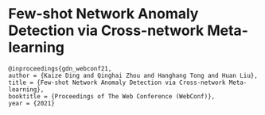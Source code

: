 # Few-shot Network Anomaly Detection via Cross-network Meta-learning

```
@inproceedings{gdn_webconf21,
author = {Kaize Ding and Qinghai Zhou and Hanghang Tong and Huan Liu},
title = {Few-shot Network Anomaly Detection via Cross-network Meta-learning},
booktitle = {Proceedings of The Web Conference (WebConf)},
year = {2021}
